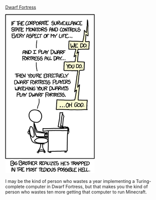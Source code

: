 [Dwarf Fortress](https://xkcd.com/1223)

![Dwarf Fortress](./random_comic.png)

I may be the kind of person who wastes a year implementing a Turing-complete computer in Dwarf Fortress, but that makes you the kind of person who wastes ten more getting that computer to run Minecraft.

